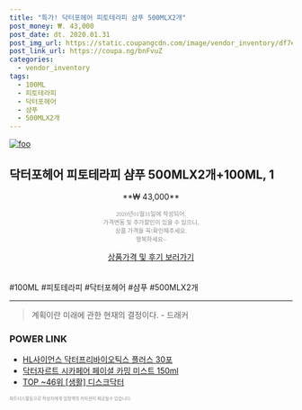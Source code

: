 ```yaml
--- 
title: "특가! 닥터포헤어 피토테라피 샴푸 500MLX2개" 
post_money: ₩. 43,000 
post_date: dt. 2020.01.31 
post_img_url: https://static.coupangcdn.com/image/vendor_inventory/df7e/b360819b6c21c2beb39a8e9795929b3d4ca8f179d8d512c5479f14e6710e.jpg 
post_link_url: https://coupa.ng/bnFvuZ 
categories: 
  - vendor_inventory 
tags: 
  - 100ML 
  - 피토테라피 
  - 닥터포헤어 
  - 샴푸 
  - 500MLX2개 
--- 
```

[![foo](https://static.coupangcdn.com/image/vendor_inventory/df7e/b360819b6c21c2beb39a8e9795929b3d4ca8f179d8d512c5479f14e6710e.jpg)](https://coupa.ng/bnFvuZ) 

## 닥터포헤어 피토테라피 샴푸 500MLX2개+100ML, 1 
<p style="text-align: center;">**₩ 43,000**</p> 
<p style="text-align: center;"><span style="color: #898c8f; font-family: Georgia,Times,serif; font-size: 0.75em;">2020년01월31일에 작성되어, <br>가격변동 및 추가할인이 있을 수 있으니,<br> 상품 가격을 꼭!확인해주세요.<br>행복하세요~</span> 
</p>	 
<div markdown="0" style="text-align: center;"><a href="https://coupa.ng/bnFvuZ" class="btn btn--success">상품가격 및 후기 보러가기</a></div> 
<br><br> 
  #100ML #피토테라피 #닥터포헤어 #샴푸 #500MLX2개 
<hr> 

> 계획이란 미래에 관한 현재의 결정이다. - 드래커 


### POWER LINK

* <a href="https://blog.naver.com/santokki14/221787299446" target="_blank">HL사이언스 닥터프리바이오틱스 플러스 30포</a>
* <a href="https://blog.naver.com/fasyy4321/221781210804" target="_blank">닥터자르트 시카페어 페이셜 카밍 미스트 150ml</a>
* <a href="https://blog.naver.com/fasyy4321/221781648900" target="_blank"> TOP ~46위 [생활] 디스크닥터</a>

<span style="color: #898c8f; font-family: Georgia,Times,serif; font-size: 0.55em;">파트너스활동으로 작성자에게 일정액의 커미션이 제공될수 있습니다.</span> 

